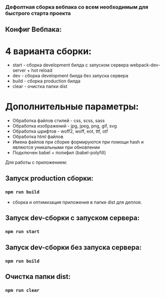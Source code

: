 ### Дефолтная сборка вебпака со всем необходимым для быстрого старта проекта

## Конфиг Вебпака:
# 4 варианта сборки:
<ul>
  <li>start - сборка development билда с запуском сервера webpack-dev-server + hot reload</li>
  <li>dev - сборка development билда без запуска сервера</li>
  <li>build - сборка production билда</li>
  <li>clear - очистка папки dist</li>
</ul>

# Дополнительные параметры:
<ul>
  <li>Обработка файлов стилей - css, scss, sass</li>
  <li>Обработка изображений - jpg, jpeg, png, gif, svg</li>
  <li>Обработка шрифтов - woff2, woff, eot, ttf, otf</li>
  <li>Обработка html файлов</li>
  <li>Имена файлов при сборке формируются при помощи hash и являются уникальными при обновлении</li>
  <li>Подключен babel + полифил (babel-polyfill)</li>
</ul>

<p>Для работы с приложением:</p>

## Запуск production сборки:
### `npm run build`

- сборка и оптимизация приложения в папке dist для деплоя.

## Запуск dev-сборки с запуском сервера:
### `npm run start`

## Запуск dev-сборки без запуска сервера:
### `npm run build`

## Очистка папки dist:
### `npm run clear`
